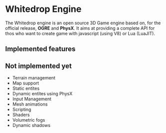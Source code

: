 Whitedrop Engine
===============

The Whitedrop engine is an open source 3D Game engine based on, for the official release, **OGRE** and **PhysX**. It aims at providing  a complete API for thos who want to create game with javascript (using V8) or Lua (LuaJIT).

## Implemented features

## Not implemented yet

 - Terrain management
 - Map support
 - Static entites
 - Dynamic entites using PhysX
 - Input Management
 - Mesh animations
 - Scripting
 - Shaders
 - Volumetric fogs
 - Dynamic shadows
